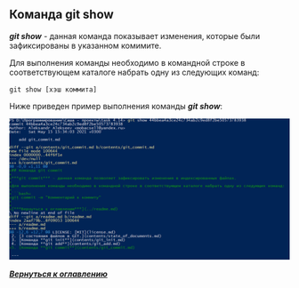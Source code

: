 ## Команда git show

***git show*** - данная команда показывает изменения, которые были зафиксированы в указанном комимите.

Для выполнения команды необходимо в командной строке в соответствующем каталоге набрать одну из следующих команд:

```bash=
git show [хэш коммита]
```

Ниже приведен пример выполнения команды ***git show***:

![git show](../assets/git_show.png)

[***Вернуться к оглавлению***](../readme.md)